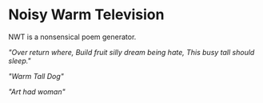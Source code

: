 # Noisy Warm Television
NWT is a nonsensical poem generator.

*"Over return where,
Build fruit silly dream being hate,
This busy tall should sleep."*

*"Warm Tall Dog"*

*"Art had woman"*
